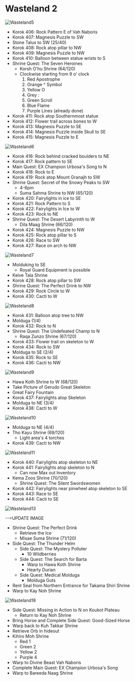 # Wasteland 2

![Wasteland5](images/Wasteland6.PNG)

* Korok 406: Rock Pattern E of Vah Naboris
* Korok 407: Magnesis Puzzle to SW
* Stone Talus to SW (25/40)
* Korok 408: Rock atop pillar to NW
* Korok 409: Magnesis Puzzle to NW
* Korok 410: Balloon between statue wrists to S
* Shrine Quest: The Seven Heroines
  * Korsh O'hu Shrine (64/120)
  * Clockwise starting from 9 o' clock
    1. Red Apostrophe
    2. Orange ^ Symbol
    3. Yellow O
    4. Grey :
    5. Green Scroll
    6. Blue Flame
    7. Purple Lines (already done)
* Korok 411: Rock atop Southernmost statue
* Korok 412: Flower trail across bones to W
* Korok 413: Magnesis Puzzle to SE
* Korok 414: Magnesis Puzzle inside Skull to SE
* Korok 415: Magnesis Puzzle to E

![Wasteland6](images/Wasteland7.PNG)

* Korok 416: Rock behind cracked boulders to NE
* Korok 417: Rock pattern to SE
* Main Quest: EX Champion Urbosa's Song to N
* Korok 418: Rock to E
* Korok 419: Rock atop Mount Granajh to SW
* Shrine Quest: Secret of the Snowy Peaks to SW
  * 4-6pm
  * Suma Sahma Shrine to NW (65/120)
* Korok 420: Fairylights in ice to SE
* Korok 421: Rock Pattern to S
* Korok 422: Fairylights in Ice to W
* Korok 423: Rock to NE
* Shrine Quest: The Desert Labyrinth to W
  * Dila Maag Shrine (66/120)
* Korok 424: Magnesis Puzzle to NW
* Korok 425: Rock atop pillar to S
* Korok 426: Race to SW
* Korok 427: Race on arch to NW

![Wasteland7](images/Wasteland8.PNG)

* Molduking to SE
  * Royal Guard Equipment is possible
* Keive Tala Shrine
* Korok 428: Rock atop pillar to SW
* Shrine Quest: The Perfect Drink to NW
* Korok 429: Rock Circle to W
* Korok 430: Cacti to W

![Wasteland8](images/Wasteland9.PNG)

* Korok 431: Balloon atop tree to NW
* Molduga (1/4)
* Korok 432: Rock to N
* Shrine Quest: The Undefeated Champ to N
  * Raqa Zunzo Shrine (67/120)
* Korok 433: Flower trail on skeleton to W
* Korok 434: Rock to SW
* Molduga to SE (2/4)
* Korok 435: Rock to SE
* Korok 436: Cacti to NW

![Wasteland9](images/Wasteland10.PNG)

* Hawa Koth Shrine to W (68/120)
* Take Picture of Gerudo Great Skeleton
* Great Fairy Fountain
* Korok 437: Fairylights atop Skeleton
* Molduga to NE (3/4)
* Korok 438: Cacti to W

![Wasteland10](images/Wasteland11.PNG)

* Molduga to NE (4/4)
* Tho Kayu Shrine (69/120)
  * Light area's 4 torches
* Korok 439: Cacti to NW

![Wasteland11](images/Wasteland12.PNG)

* Korok 440: Fairylights atop skeleton to NE
* Korok 441: Fairylights atop skeleton to N
  * Can now Max out Inventory
* Kema Zoos Shrine (70/120)
  * Shrine Quest: The Silent Swordswomen
* Korok 442: Fairylights near pinwheel atop skeleton to SE
* Korok 443: Race to SE
* Korok 444: Cacti to SE

![Wasteland13](images/Wasteland13.PNG)

--=UPDATE IMAGE

* Shrine Quest: The Perfect Drink
  * Retrieve the Ice
  * Misae Suma Shrine (71/120)
* Side Quest: The Thunder Helm
  * Side Quest: The Mystery Polluter
    * 10 Wildberries
  * Side Quest: The Search for Barta
    * Warp to Hawa Koth Shrine
    * Hearty Durian
  * Side Quest: Medical Molduga
    * Molduga Guts
* Rent Seal from Northern Entrance for Takama Shiri Shrine
* Warp to Kay Noh Shrine

![Wasteland18](images/Wasteland18.PNG)

* Side Quest: Missing in Action to N on Koukot Plateau
  * Return to Kay Noh Shrine
* Bring Horse and Complete Side Quest: Good-Sized Horse
* Warp back to Kuh Takkar Shrine
* Retrieve Orb in hideout
* Kihiro Moh Shrine
  * Red 1
  * Green 2
  * Yellow 2
  * Purple 4
* Warp to Divine Beast Vah Naboris
* Complete Main Quest: EX Champion Urbosa's Song
* Warp to Bareeda Naag Shrine
